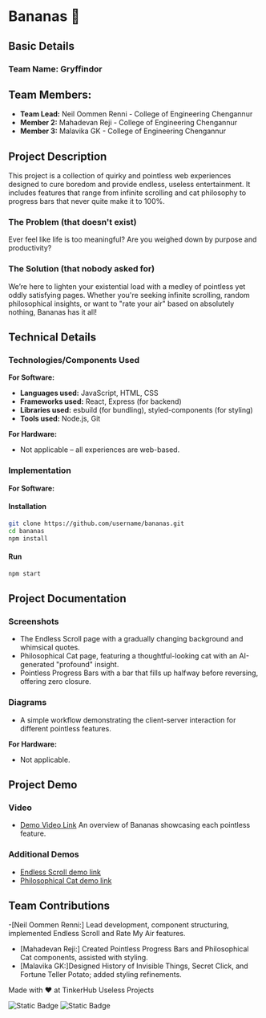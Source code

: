 # Bananas 🎯

## Basic Details

### Team Name: Gryffindor

## Team Members:
- **Team Lead:** Neil Oommen Renni - College of Engineering Chengannur
- **Member 2:** Mahadevan Reji - College of Engineering Chengannur
- **Member 3:** Malavika GK - College of Engineering Chengannur

## Project Description

This project is a collection of quirky and pointless web experiences designed to cure boredom and provide endless, useless entertainment. It includes features that range from infinite scrolling and cat philosophy to progress bars that never quite make it to 100%.

### The Problem (that doesn't exist)

Ever feel like life is too meaningful? Are you weighed down by purpose and productivity?

### The Solution (that nobody asked for)

We’re here to lighten your existential load with a medley of pointless yet oddly satisfying pages. Whether you're seeking infinite scrolling, random philosophical insights, or want to "rate your air" based on absolutely nothing, Bananas has it all!

## Technical Details

### Technologies/Components Used

**For Software:**
- **Languages used:** JavaScript, HTML, CSS
- **Frameworks used:** React, Express (for backend)
- **Libraries used:** esbuild (for bundling), styled-components (for styling)
- **Tools used:** Node.js, Git

**For Hardware:**
- Not applicable – all experiences are web-based.

### Implementation

**For Software:**

#### Installation

```bash
git clone https://github.com/username/bananas.git
cd bananas
npm install
```

#### Run

```bash
npm start
```

## Project Documentation

### Screenshots

- The Endless Scroll page with a gradually changing background and whimsical quotes.
- Philosophical Cat page, featuring a thoughtful-looking cat with an AI-generated "profound" insight.
- Pointless Progress Bars with a bar that fills up halfway before reversing, offering zero closure.

### Diagrams

- A simple workflow demonstrating the client-server interaction for different pointless features.

**For Hardware:**
- Not applicable.

## Project Demo

### Video

- [Demo Video Link](#) An overview of Bananas showcasing each pointless feature.

### Additional Demos

- [Endless Scroll demo link](#)
- [Philosophical Cat demo link](#)

## Team Contributions

-[Neil Oommen Renni:] Lead development, component structuring, implemented Endless Scroll and Rate My Air features.
- [Mahadevan Reji:] Created Pointless Progress Bars and Philosophical Cat components, assisted with styling.
- [Malavika GK:]Designed History of Invisible Things, Secret Click, and Fortune Teller Potato; added styling refinements.

Made with ❤️ at TinkerHub Useless Projects

![Static Badge](https://img.shields.io/badge/TinkerHub-24?color=%23000000&link=https%3A%2F%2Fwww.tinkerhub.org%2F)
![Static Badge](https://img.shields.io/badge/UselessProject--24-24?link=https%3A%2F%2Fwww.tinkerhub.org%2Fevents%2FQ2Q1TQKX6Q%2FUseless%2520Projects)

